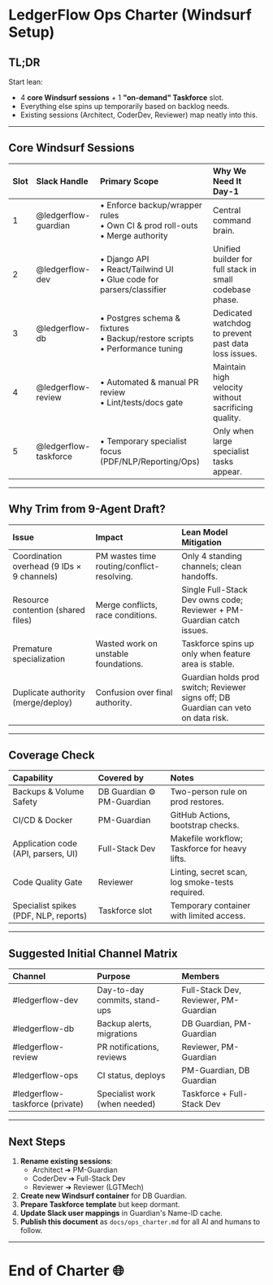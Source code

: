 # LedgerFlow Ops Charter (Windsurf Setup)

## TL;DR

Start lean:
- 4 **core Windsurf sessions** + 1 **"on-demand" Taskforce** slot.
- Everything else spins up temporarily based on backlog needs.
- Existing sessions (Architect, CoderDev, Reviewer) map neatly into this.

---

## Core Windsurf Sessions

| Slot | Slack Handle | Primary Scope | Why We Need It Day-1 |
|:---|:---|:---|:---|
| 1 | @ledgerflow-guardian | • Enforce backup/wrapper rules<br>• Own CI & prod roll-outs<br>• Merge authority | Central command brain. |
| 2 | @ledgerflow-dev | • Django API<br>• React/Tailwind UI<br>• Glue code for parsers/classifier | Unified builder for full stack in small codebase phase. |
| 3 | @ledgerflow-db | • Postgres schema & fixtures<br>• Backup/restore scripts<br>• Performance tuning | Dedicated watchdog to prevent past data loss issues. |
| 4 | @ledgerflow-review | • Automated & manual PR review<br>• Lint/tests/docs gate | Maintain high velocity without sacrificing quality. |
| 5 | @ledgerflow-taskforce | • Temporary specialist focus (PDF/NLP/Reporting/Ops) | Only when large specialist tasks appear. |

---

## Why Trim from 9-Agent Draft?

| Issue | Impact | Lean Model Mitigation |
|:---|:---|:---|
| Coordination overhead (9 IDs × 9 channels) | PM wastes time routing/conflict-resolving. | Only 4 standing channels; clean handoffs. |
| Resource contention (shared files) | Merge conflicts, race conditions. | Single Full-Stack Dev owns code; Reviewer + PM-Guardian catch issues. |
| Premature specialization | Wasted work on unstable foundations. | Taskforce spins up only when feature area is stable. |
| Duplicate authority (merge/deploy) | Confusion over final authority. | Guardian holds prod switch; Reviewer signs off; DB Guardian can veto on data risk. |

---

## Coverage Check

| Capability | Covered by | Notes |
|:---|:---|:---|
| Backups & Volume Safety | DB Guardian ⚙ PM-Guardian | Two-person rule on prod restores. |
| CI/CD & Docker | PM-Guardian | GitHub Actions, bootstrap checks. |
| Application code (API, parsers, UI) | Full-Stack Dev | Makefile workflow; Taskforce for heavy lifts. |
| Code Quality Gate | Reviewer | Linting, secret scan, log smoke-tests required. |
| Specialist spikes (PDF, NLP, reports) | Taskforce slot | Temporary container with limited access. |

---

## Suggested Initial Channel Matrix

| Channel | Purpose | Members |
|:---|:---|:---|
| #ledgerflow-dev | Day-to-day commits, stand-ups | Full-Stack Dev, Reviewer, PM-Guardian |
| #ledgerflow-db | Backup alerts, migrations | DB Guardian, PM-Guardian |
| #ledgerflow-review | PR notifications, reviews | Reviewer, PM-Guardian |
| #ledgerflow-ops | CI status, deploys | PM-Guardian, DB Guardian |
| #ledgerflow-taskforce (private) | Specialist work (when needed) | Taskforce + Full-Stack Dev |

---

## Next Steps

1. **Rename existing sessions**:
    - Architect ➔ PM-Guardian
    - CoderDev ➔ Full-Stack Dev
    - Reviewer ➔ Reviewer (LGTMech)
2. **Create new Windsurf container** for DB Guardian.
3. **Prepare Taskforce template** but keep dormant.
4. **Update Slack user mappings** in Guardian's Name-ID cache.
5. **Publish this document** as `docs/ops_charter.md` for all AI and humans to follow.

---

# End of Charter 🌐

